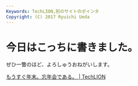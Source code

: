 ```yaml
---
Keywords: TechLION,別のサイトのポインタ
Copyright: (C) 2017 Ryuichi Ueda
---
```


# 今日はこっちに書きました。
ぜひ一瞥のほど、よろしゅうおねがいします。

<a href="http://techlion.jp/archives/5341">もうすぐ年末。忘年会である。 | TechLION</a>
